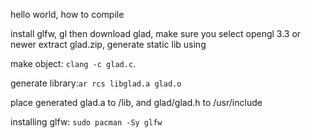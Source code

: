 hello world, how to compile

install glfw, gl
then download glad, make sure you select opengl 3.3 or newer
extract glad.zip, generate static lib using

make object: `clang -c glad.c`.

generate library:`ar rcs libglad.a glad.o`

place generated glad.a to /lib, and glad/glad.h to /usr/include

installing glfw: `sudo pacman -Sy glfw`